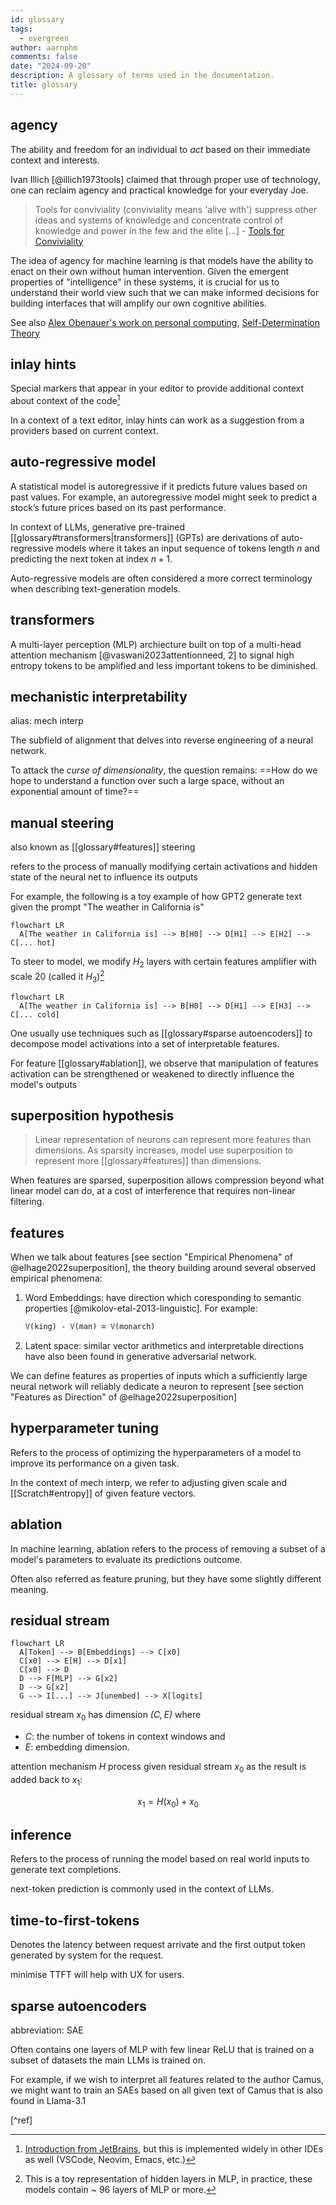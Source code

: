 ```yaml
---
id: glossary
tags:
  - evergreen
author: aarnphm
comments: false
date: "2024-09-20"
description: A glossary of terms used in the documentation.
title: glossary
---
```


## agency

The ability and freedom for an individual to _act_ based on their immediate context and interests.

Ivan Illich [@illich1973tools] claimed that through proper use of technology, one can reclaim agency and practical
knowledge for your everyday Joe.

> Tools for conviviality (conviviality means 'alive with') suppress other ideas and systems of knowledge and
> concentrate control of knowledge and power in the few and the elite [...] - [Tools for Conviviality](https://jzhao.xyz/thoughts/Tools-for-Conviviality)

The idea of agency for machine learning is that models have the ability to enact on their own without human
intervention. Given the emergent properties of "intelligence" in these systems, it is crucial for us to understand
their world view such that we can make informed decisions for building interfaces that will amplify our own cognitive
abilities.

See also [Alex Obenauer's work on personal computing](https://alexanderobenauer.com/), [Self-Determination Theory](https://selfdeterminationtheory.org/theory/)

## inlay hints

Special markers that appear in your editor to provide additional context about context of the code[^2]

[^2]: [Introduction from JetBrains](https://www.jetbrains.com/help/idea/inlay-hints.html), but this is implemented widely in other IDEs as well (VSCode, Neovim, Emacs, etc.)

In a context of a text editor, inlay hints can work as a suggestion from a providers based on current context.

## auto-regressive model

A statistical model is autoregressive if it predicts future values based on past values. For example,
an autoregressive model might seek to predict a stock’s future prices based on its past performance.

In context of LLMs, generative pre-trained [[glossary#transformers|transformers]] (GPTs) are derivations of
auto-regressive models where it takes an input sequence of tokens length $n$ and predicting the next token at index
$n+1$.

Auto-regressive models are often considered a more correct terminology when describing text-generation models.

## transformers

A multi-layer perception (MLP) archiecture built on top of a multi-head
attention mechanism [@vaswani2023attentionneed, 2] to signal high entropy tokens to be amplified and less important tokens to be diminished.

## mechanistic interpretability

alias: mech interp

The subfield of alignment that delves into reverse engineering of a neural network.

To attack the _curse of dimensionality_, the question remains: ==How do we hope to understand a function over such
a large space, without an exponential amount of time?==

## manual steering

also known as [[glossary#features]] steering

refers to the process of manually modifying certain activations and hidden state of the neural net to influence its
outputs

For example, the following is a toy example of how GPT2 generate text given the prompt "The weather in California is"

```mermaid
flowchart LR
  A[The weather in California is] --> B[H0] --> D[H1] --> E[H2] --> C[... hot]
```

To steer to model, we modify $H_2$ layers with certain features amplifier with scale 20 (called it $H_{3}$)[^3]

[^3]: This is a toy representation of hidden layers in MLP, in practice, these models contain ~ 96 layers of MLP or more.

```mermaid
flowchart LR
  A[The weather in California is] --> B[H0] --> D[H1] --> E[H3] --> C[... cold]
```

One usually use techniques such as [[glossary#sparse autoencoders]] to decompose model activations into a set of
interpretable features.

For feature [[glossary#ablation]], we observe that manipulation of features activation can be strengthened or weakened
to directly influence the model's outputs

## superposition hypothesis

> Linear representation of neurons can represent more features than dimensions. As sparsity increases, model use
> superposition to represent more [[glossary#features]] than dimensions.

When features are sparsed, superposition allows compression beyond what linear model can do, at a cost of interference
that requires non-linear filtering.

## features

When we talk about features [see section "Empirical Phenomena" of @elhage2022superposition], the theory building around
several observed empirical phenomena:

1. Word Embeddings: have direction which coresponding to semantic properties [@mikolov-etal-2013-linguistic]. For
   example:
   ```prolog
   V(king) - V(man) = V(monarch)
   ```
2. Latent space: similar vector arithmetics and interpretable directions have also been found in generative adversarial
   network.

We can define features as properties of inputs which a sufficiently large neural network will reliably dedicate
a neuron to represent [see section "Features as Direction" of @elhage2022superposition]

## hyperparameter tuning

Refers to the process of optimizing the hyperparameters of a model to improve its performance on a given task.

In the context of mech interp, we refer to adjusting given scale and [[Scratch#entropy]] of given feature vectors.

## ablation

In machine learning, ablation refers to the process of removing a subset of a model's parameters to evaluate its
predictions outcome.

Often also referred as feature pruning, but they have some slightly different meaning.

## residual stream

```mermaid
flowchart LR
  A[Token] --> B[Embeddings] --> C[x0]
  C[x0] --> E[H] --> D[x1]
  C[x0] --> D
  D --> F[MLP] --> G[x2]
  D --> G[x2]
  G --> I[...] --> J[unembed] --> X[logits]

```

residual stream $x_{0}$ has dimension $\mathit{(C,E)}$ where

- $\mathit{C}$: the number of tokens in context windows and
- $\mathit{E}$: embedding dimension.

attention mechanism $\mathit{H}$ process given residual stream $x_{0}$ as the result is added back to $x_{1}$:

$$
x_{1} = \mathit{H}{(x_{0})} + x_{0}
$$

## inference

Refers to the process of running the model based on real world inputs to generate text completions.

next-token prediction is commonly used in the context of LLMs.

## time-to-first-tokens

Denotes the latency between request arrivate and the first output token generated by system for the request.

minimise TTFT will help with UX for users.

## sparse autoencoders

abbreviation: SAE

Often contains one layers of MLP with few linear ReLU that is trained on a subset of datasets the main LLMs is trained
on.

For example, if we wish to interpret all features related to the author Camus, we might want to train an SAEs based on
all given text of Camus that is also found in Llama-3.1

[^ref]
